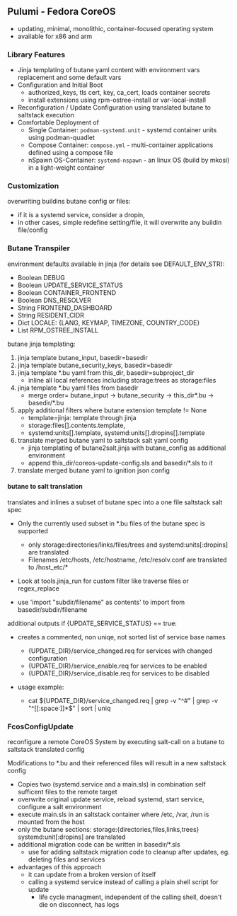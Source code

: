 ## Pulumi - Fedora CoreOS

- updating, minimal, monolithic, container-focused operating system
- available for x86 and arm

### Library Features

- Jinja templating of butane yaml content with environment vars replacement and some default vars
- Configuration and Initial Boot
    - authorized_keys, tls cert, key, ca_cert, loads container secrets
    - install extensions using rpm-ostree-install or var-local-install
- Reconfiguration / Update Configuration using translated butane to saltstack execution
- Comfortable Deployment of
    - Single Container: `podman-systemd.unit` - systemd container units using podman-quadlet
    - Compose Container: `compose.yml` - multi-container applications defined using a compose file
    - nSpawn OS-Container: `systemd-nspawn` - an linux OS (build by mkosi) in a light-weight container

### Customization

overwriting buildins butane config or files:

- if it is a systemd service, consider a dropin,
- in other cases, simple redefine setting/file, it will overwrite any buildin file/config


### Butane Transpiler

environment defaults available in jinja (for details see DEFAULT_ENV_STR):

- Boolean DEBUG
- Boolean UPDATE_SERVICE_STATUS
- Boolean CONTAINER_FRONTEND
- Boolean DNS_RESOLVER
- String  FRONTEND_DASHBOARD
- String  RESIDENT_CIDR
- Dict LOCALE: {LANG, KEYMAP, TIMEZONE, COUNTRY_CODE}
- List RPM_OSTREE_INSTALL

butane jinja templating:

1. jinja template butane_input, basedir=basedir
2. jinja template butane_security_keys, basedir=basedir
3. jinja template *.bu yaml from this_dir, basedir=subproject_dir
    - inline all local references including storage:trees as storage:files
4. jinja template *.bu yaml files from basedir
    - merge order= butane_input -> butane_security -> this_dir*.bu -> basedir/*.bu
5. apply additional filters where butane extension template != None
    - template=jinja: template through jinja
    - storage:files[].contents.template,
    - systemd:units[].template, systemd:units[].dropins[].template
6. translate merged butane yaml to saltstack salt yaml config
    - jinja templating of butane2salt.jinja with butane_config as additional environment
    - append this_dir/coreos-update-config.sls and basedir/*.sls to it
7. translate merged butane yaml to ignition json config

#### butane to salt translation

translates and inlines a subset of butane spec into a one file saltstack salt spec

- Only the currently used subset in *.bu files of the butane spec is supported
  - only storage:directories/links/files/trees and systemd:units[:dropins] are translated
  - Filenames /etc/hosts, /etc/hostname, /etc/resolv.conf are translated to /host_etc/*

- Look at tools.jinja_run for custom filter like traverse files or regex_replace
- use 'import "subdir/filename" as contents' to import from basedir/subdir/filename

additional outputs if {UPDATE_SERVICE_STATUS} == true:

- creates a commented, non uniqe, not sorted list of service base names
  - {UPDATE_DIR}/service_changed.req for services with changed configuration
  - {UPDATE_DIR}/service_enable.req for services to be enabled
  - {UPDATE_DIR}/service_disable.req for services to be disabled

- usage example:
  - cat ${UPDATE_DIR}/service_changed.req | grep -v "^#" | grep -v "^[[:space:]]*$" | sort | uniq

### FcosConfigUpdate

reconfigure a remote CoreOS System by executing salt-call on a butane to saltstack translated config

Modifications to *.bu and their referenced files will result in a new saltstack config

- Copies two (systemd.service and a main.sls) in combination self sufficent files to the remote target
- overwrite original update service, reload systemd, start service, configure a salt environment
- execute main.sls in an saltstack container where /etc, /var, /run is mounted from the host
- only the butane sections: storage:{directories,files,links,trees} systemd:unit[:dropins] are translated
- additional migration code can be written in basedir/*.sls
    - use for adding saltstack migration code to cleanup after updates, eg. deleting files and services
- advantages of this approach
    - it can update from a broken version of itself
    - calling a systemd service instead of calling a plain shell script for update
        - life cycle managment, independent of the calling shell, doesn't die on disconnect, has logs

